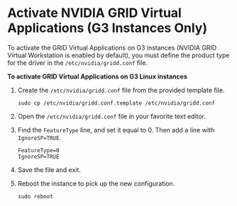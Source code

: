 # Activate NVIDIA GRID Virtual Applications \(G3 Instances Only\)<a name="activate_grid"></a>

To activate the GRID Virtual Applications on G3 instances \(NVIDIA GRID Virtual Workstation is enabled by default\), you must define the product type for the driver in the `/etc/nvidia/gridd.conf` file\.

**To activate GRID Virtual Applications on G3 Linux instances**

1. Create the `/etc/nvidia/gridd.conf` file from the provided template file\.

   ```
   sudo cp /etc/nvidia/gridd.conf.template /etc/nvidia/gridd.conf
   ```

1. Open the `/etc/nvidia/gridd.conf` file in your favorite text editor\.

1. Find the `FeatureType` line, and set it equal to 0\. Then add a line with `IgnoreSP=TRUE`\.

   ```
   FeatureType=0
   IgnoreSP=TRUE
   ```

1. Save the file and exit\.

1. Reboot the instance to pick up the new configuration\.

   ```
   sudo reboot
   ```